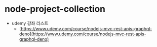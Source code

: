 # node-project-collection

- udemy 강좌 리스트
  - [https://www.udemy.com/course/nodejs-mvc-rest-apis-graphql-deno](https://www.udemy.com/course/nodejs-mvc-rest-apis-graphql-deno)
